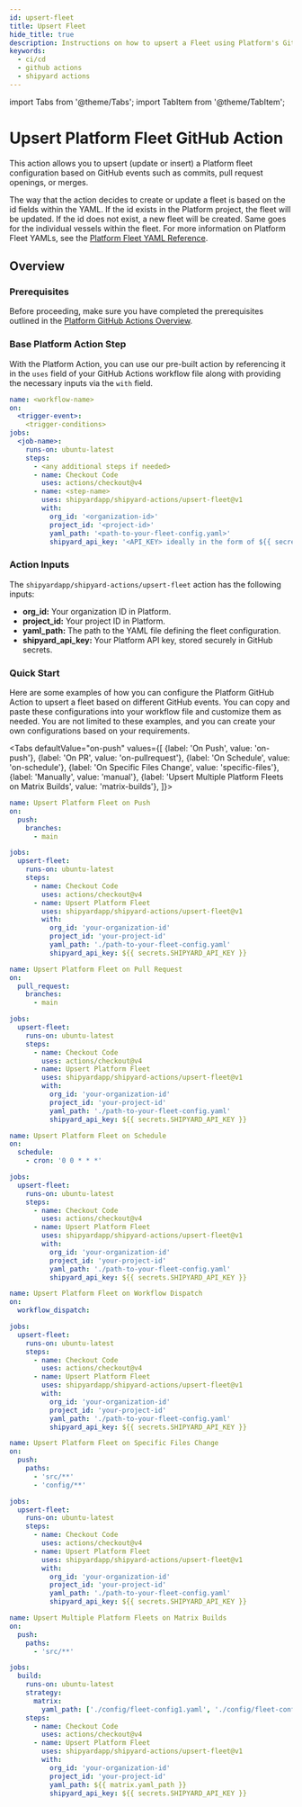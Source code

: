 ```yaml
---
id: upsert-fleet
title: Upsert Fleet
hide_title: true
description: Instructions on how to upsert a Fleet using Platform's GitHub Actions.
keywords:
  - ci/cd
  - github actions
  - shipyard actions
---
```


import Tabs from '@theme/Tabs';
import TabItem from '@theme/TabItem';

# Upsert Platform Fleet GitHub Action

This action allows you to upsert (update or insert) a Platform fleet configuration based on GitHub events such as commits, pull request openings, or merges.

The way that the action decides to create or update a fleet is based on the id fields within the YAML. If the id exists in the Platform project, the fleet will be updated. If the id does not exist, a new fleet will be created. Same goes for the individual vessels within the fleet. For more information on Platform Fleet YAMLs, see the [Platform Fleet YAML Reference](../../tutorials/create-fleets-with-yaml.md).

## Overview

### Prerequisites

Before proceeding, make sure you have completed the prerequisites outlined in the [Platform GitHub Actions Overview](shipyard-actions-overview.md).

### Base Platform Action Step

With the Platform Action, you can use our pre-built action by referencing it in the `uses` field of your GitHub Actions workflow file along with providing the necessary inputs via the `with` field.

```yaml
name: <workflow-name>
on:
  <trigger-event>:
    <trigger-conditions>
jobs:
  <job-name>:
    runs-on: ubuntu-latest
    steps:
      - <any additional steps if needed>
      - name: Checkout Code
        uses: actions/checkout@v4
      - name: <step-name>
        uses: shipyardapp/shipyard-actions/upsert-fleet@v1
        with:
          org_id: '<organization-id>'
          project_id: '<project-id>'
          yaml_path: '<path-to-your-fleet-config.yaml>'
          shipyard_api_key: '<API_KEY> ideally in the form of ${{ secrets.SHIPYARD_API_KEY }}'
```

### Action Inputs

The `shipyardapp/shipyard-actions/upsert-fleet` action has the following inputs:

* **org_id:** Your organization ID in Platform.
* **project_id:** Your project ID in Platform.
* **yaml_path:** The path to the YAML file defining the fleet configuration.
* **shipyard_api_key:** Your Platform API key, stored securely in GitHub secrets.

### Quick Start

Here are some examples of how you can configure the Platform GitHub Action to upsert a fleet based on different GitHub events. You can copy and paste these configurations into your workflow file and customize them as needed. You are not limited to these examples, and you can create your own configurations based on your requirements.

<Tabs
defaultValue="on-push"
values={[
{label: 'On Push', value: 'on-push'},
{label: 'On PR', value: 'on-pullrequest'},
{label: 'On Schedule', value: 'on-schedule'},
{label: 'On Specific Files Change', value: 'specific-files'},
{label: 'Manually', value: 'manual'},
{label: 'Upsert Multiple Platform Fleets on Matrix Builds', value: 'matrix-builds'},
]}>

<TabItem value="on-push">

```yaml
name: Upsert Platform Fleet on Push
on:
  push:
    branches:
      - main

jobs:
  upsert-fleet:
    runs-on: ubuntu-latest
    steps:
      - name: Checkout Code
        uses: actions/checkout@v4
      - name: Upsert Platform Fleet
        uses: shipyardapp/shipyard-actions/upsert-fleet@v1
        with:
          org_id: 'your-organization-id'
          project_id: 'your-project-id'
          yaml_path: './path-to-your-fleet-config.yaml'
          shipyard_api_key: ${{ secrets.SHIPYARD_API_KEY }}
```

</TabItem>

<TabItem value="on-pullrequest">

```yaml
name: Upsert Platform Fleet on Pull Request
on:
  pull_request:
    branches:
      - main

jobs:
  upsert-fleet:
    runs-on: ubuntu-latest
    steps:
      - name: Checkout Code
        uses: actions/checkout@v4
      - name: Upsert Platform Fleet
        uses: shipyardapp/shipyard-actions/upsert-fleet@v1
        with:
          org_id: 'your-organization-id'
          project_id: 'your-project-id'
          yaml_path: './path-to-your-fleet-config.yaml'
          shipyard_api_key: ${{ secrets.SHIPYARD_API_KEY }}
```

</TabItem>

<TabItem value="on-schedule">

```yaml
name: Upsert Platform Fleet on Schedule
on:
  schedule:
    - cron: '0 0 * * *'

jobs:
  upsert-fleet:
    runs-on: ubuntu-latest
    steps:
      - name: Checkout Code
        uses: actions/checkout@v4
      - name: Upsert Platform Fleet
        uses: shipyardapp/shipyard-actions/upsert-fleet@v1
        with:
          org_id: 'your-organization-id'
          project_id: 'your-project-id'
          yaml_path: './path-to-your-fleet-config.yaml'
          shipyard_api_key: ${{ secrets.SHIPYARD_API_KEY }}
```

</TabItem>

<TabItem value="manual">

```yaml
name: Upsert Platform Fleet on Workflow Dispatch
on:
  workflow_dispatch:

jobs:
  upsert-fleet:
    runs-on: ubuntu-latest
    steps:
      - name: Checkout Code
        uses: actions/checkout@v4
      - name: Upsert Platform Fleet
        uses: shipyardapp/shipyard-actions/upsert-fleet@v1
        with:
          org_id: 'your-organization-id'
          project_id: 'your-project-id'
          yaml_path: './path-to-your-fleet-config.yaml'
          shipyard_api_key: ${{ secrets.SHIPYARD_API_KEY }}
```

</TabItem>

<TabItem value="specific-files">

```yaml
name: Upsert Platform Fleet on Specific Files Change
on:
  push:
    paths:
      - 'src/**'
      - 'config/**'

jobs:
  upsert-fleet:
    runs-on: ubuntu-latest
    steps:
      - name: Checkout Code
        uses: actions/checkout@v4
      - name: Upsert Platform Fleet
        uses: shipyardapp/shipyard-actions/upsert-fleet@v1
        with:
          org_id: 'your-organization-id'
          project_id: 'your-project-id'
          yaml_path: './path-to-your-fleet-config.yaml'
          shipyard_api_key: ${{ secrets.SHIPYARD_API_KEY }}
```

</TabItem>

<TabItem value="matrix-builds">

```yaml
name: Upsert Multiple Platform Fleets on Matrix Builds
on:
  push:
    paths:
      - 'src/**'

jobs:
  build:
    runs-on: ubuntu-latest
    strategy:
      matrix:
        yaml_path: ['./config/fleet-config1.yaml', './config/fleet-config2.yaml', './config/fleet-config3.yaml']
    steps:
      - name: Checkout Code
        uses: actions/checkout@v4
      - name: Upsert Platform Fleet
        uses: shipyardapp/shipyard-actions/upsert-fleet@v1
        with:
          org_id: 'your-organization-id'
          project_id: 'your-project-id'
          yaml_path: ${{ matrix.yaml_path }}
          shipyard_api_key: ${{ secrets.SHIPYARD_API_KEY }}
```

</TabItem>
</Tabs>
